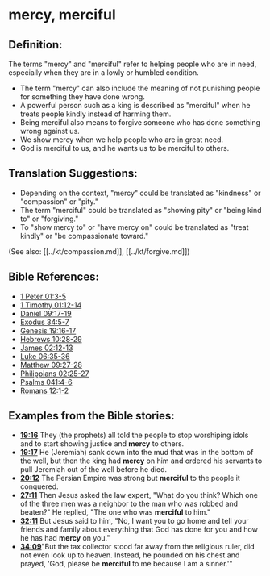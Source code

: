 # mercy, merciful #

## Definition: ##

The terms "mercy" and "merciful" refer to helping people who are in need, especially when they are in a lowly or humbled condition.

* The term "mercy" can also include the meaning of not punishing people for something they have done wrong.
* A powerful person such as a king is described as "merciful" when he treats people kindly instead of harming them.
* Being merciful also means to forgive someone who has done something wrong against us.
* We show mercy when we help people who are in great need.
* God is merciful to us, and he wants us to be merciful to others.

## Translation Suggestions: ##

* Depending on the context, "mercy" could be translated as "kindness" or "compassion" or "pity."
* The term "merciful" could be translated as "showing pity" or "being kind to" or "forgiving."
* To "show mercy to" or "have mercy on" could be translated as "treat kindly" or "be compassionate toward."

(See also: [[../kt/compassion.md]], [[../kt/forgive.md]])

## Bible References: ##

* [1 Peter 01:3-5](en/tn/1pe/help/01/03)
* [1 Timothy 01:12-14](en/tn/1ti/help/01/12)
* [Daniel 09:17-19](en/tn/dan/help/09/17)
* [Exodus 34:5-7](en/tn/exo/help/34/05)
* [Genesis 19:16-17](en/tn/gen/help/19/16)
* [Hebrews 10:28-29](en/tn/heb/help/10/28)
* [James 02:12-13](en/tn/jas/help/02/12)
* [Luke 06:35-36](en/tn/luk/help/06/35)
* [Matthew 09:27-28](en/tn/mat/help/09/27)
* [Philippians 02:25-27](en/tn/php/help/02/25)
* [Psalms 041:4-6](en/tn/psa/help/41/04)
* [Romans 12:1-2](en/tn/rom/help/12/01)

## Examples from the Bible stories: ##

* __[19:16](en/tn/obs/help/19/16)__ They (the prophets) all told the people to stop worshiping idols and to start showing justice and __mercy__  to others.
* __[19:17](en/tn/obs/help/19/17)__ He (Jeremiah) sank down into the mud that was in the bottom of the well, but then the king had __mercy__  on him and ordered his servants to pull Jeremiah out of the well before he died.
* __[20:12](en/tn/obs/help/20/12)__ The Persian Empire was strong but __merciful__  to the people it conquered.
* __[27:11](en/tn/obs/help/27/11)__ Then Jesus asked the law expert, "What do you think? Which one of the three men was a neighbor to the man who was robbed and beaten?" He replied, "The one who was __merciful__  to him."
* __[32:11](en/tn/obs/help/32/11)__ But Jesus said to him, "No, I want you to go home and tell your friends and family about everything that God has done for you and how he has had __mercy__  on you."
* __[34:09](en/tn/obs/help/34/09)__"But the tax collector stood far away from the religious ruler, did not even look up to heaven. Instead, he pounded on his chest and prayed, 'God, please be __merciful__  to me because I am a sinner.'"